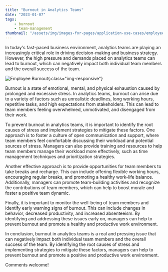 ```yaml
---
title: "Burnout in Analytics Teams"
date: "2023-01-07"
tags:
    - burnout
    - team-management
thumbnail: "/assets/img/images-for-pages/application-use-cases/employee-burnout.png"
---
```

In today's fast-paced business environment, analytics teams are playing an increasingly critical role in driving decision-making and business strategy. However, the high pressure and demands placed on analytics teams can lead to burnout, which can negatively impact both individual team members and the overall success of the team.

![Employee Burnout](/assets/img/images-for-pages/application-use-cases/employee-burnout.png){:class="img-responsive"}

Burnout is a state of emotional, mental, and physical exhaustion caused by prolonged and excessive stress. In analytics teams, burnout can arise due to a variety of factors such as unrealistic deadlines, long working hours, repetitive tasks, and high expectations from stakeholders. This can lead to team members feeling overwhelmed, unmotivated, and disengaged from their work.

To prevent burnout in analytics teams, it is important to identify the root causes of stress and implement strategies to mitigate these factors. One approach is to foster a culture of open communication and support, where team members feel comfortable discussing their workload and potential sources of stress. Managers can also provide training and resources to help team members manage their workload more effectively, such as time management techniques and prioritization strategies.

Another effective approach is to provide opportunities for team members to take breaks and recharge. This can include offering flexible working hours, encouraging regular breaks, and promoting a healthy work-life balance. Additionally, managers can promote team-building activities and recognize the contributions of team members, which can help to boost morale and foster a positive team dynamic.

Finally, it is important to monitor the well-being of team members and identify early warning signs of burnout. This can include changes in behavior, decreased productivity, and increased absenteeism. By identifying and addressing these issues early on, managers can help to prevent burnout and promote a healthy and productive work environment.

In conclusion, burnout in analytics teams is a real and pressing issue that can negatively impact both individual team members and the overall success of the team. By identifying the root causes of stress and implementing strategies to mitigate these factors, managers can help to prevent burnout and promote a positive and productive work environment.

Comments welcome!